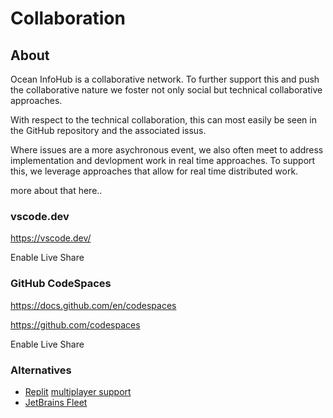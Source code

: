 # Collaboration

## About

Ocean InfoHub is a collaborative network.   To further support this and push the collaborative
nature we foster not only social but technical collaborative approaches.

With respect to the technical collaboration, this can most easily be seen in the GitHub
repository and the associated issus.

Where issues are a more asychronous event, we also often meet to address implementation and devlopment
work in real time approaches.  To support this, we leverage approaches that allow for real time distributed
work.

more about that here..


### vscode.dev

https://vscode.dev/

Enable Live Share

### GitHub CodeSpaces

https://docs.github.com/en/codespaces

https://github.com/codespaces

Enable Live Share

### Alternatives

* [Replit](https://replit.com/) [multiplayer support](https://replit.com/site/multiplayer)
* [JetBrains Fleet](https://www.jetbrains.com/fleet/)
